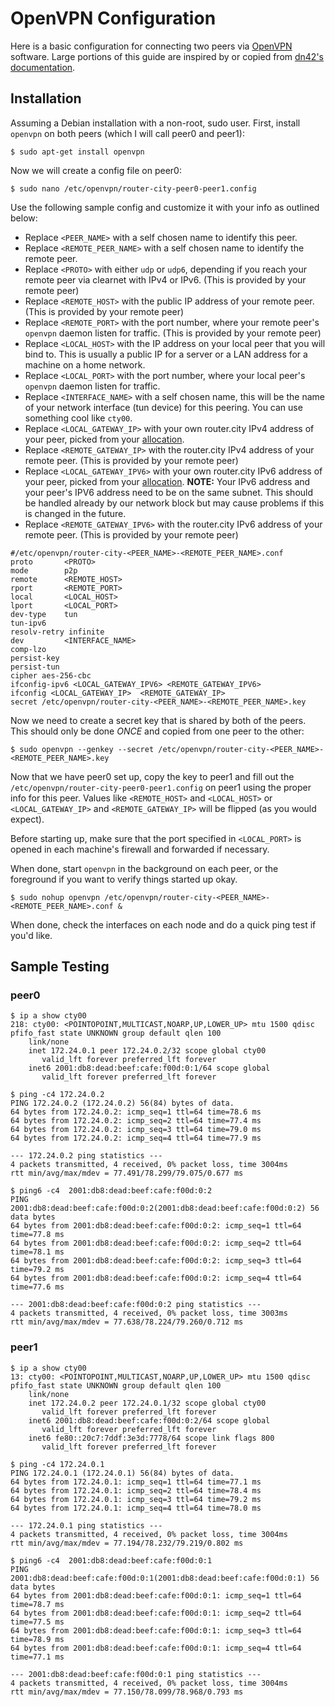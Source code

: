 # OpenVPN Configuration

Here is a basic configuration for connecting two peers via [OpenVPN](https://openvpn.net/) software. Large portions of this guide are inspired by or copied from [dn42's documentation](https://dn42.net/howto/openvpn).

## Installation

Assuming a Debian installation with a non-root, sudo user. First, install `openvpn` on both peers (which I will call peer0 and peer1):

```
$ sudo apt-get install openvpn
```

Now we will create a config file on peer0:

```
$ sudo nano /etc/openvpn/router-city-peer0-peer1.config
```

Use the following sample config and customize it with your info as outlined below:

* Replace `<PEER_NAME>` with a self chosen name to identify this peer.
* Replace `<REMOTE_PEER_NAME>` with a self chosen name to identify the remote peer.
* Replace `<PROTO>` with either `udp` or `udp6`, depending if you reach your remote peer via clearnet with IPv4 or IPv6. (This is provided by your remote peer)
* Replace `<REMOTE_HOST>` with the public IP address of your remote peer. (This is provided by your remote peer)
* Replace `<REMOTE_PORT>` with the port number, where your remote peer's `openvpn` daemon listen for traffic. (This is provided by your remote peer)
* Replace `<LOCAL_HOST>` with the IP address on your local peer that you will bind to. This is usually a public IP for a server or a LAN address for a machine on a home network.
* Replace `<LOCAL_PORT>` with the port number, where your local peer's `openvpn` daemon listen for traffic.
* Replace `<INTERFACE_NAME>` with a self chosen name, this will be the name of your network interface (tun device) for this peering. You can use something cool like `cty00`.
* Replace `<LOCAL_GATEWAY_IP>` with your own router.city IPv4 address of your peer, picked from your [allocation](README.md/#current-ipv4-allocations).
* Replace `<REMOTE_GATEWAY_IP>` with the router.city IPv4 address of your remote peer. (This is provided by your remote peer)
* Replace `<LOCAL_GATEWAY_IPV6>` with your own router.city IPv6 address of your peer, picked from your [allocation](README.md/#current-ipv6-allocations). **NOTE:** Your IPv6 address and your peer's IPV6 address need to be on the same subnet. This should be handled already by our network block but may cause problems if this is changed in the future.
* Replace `<REMOTE_GATEWAY_IPV6>` with the router.city IPv6 address of your remote peer. (This is provided by your remote peer)


```
#/etc/openvpn/router-city-<PEER_NAME>-<REMOTE_PEER_NAME>.conf
proto       <PROTO>
mode        p2p
remote      <REMOTE_HOST>
rport       <REMOTE_PORT>
local       <LOCAL_HOST>
lport       <LOCAL_PORT>
dev-type    tun
tun-ipv6
resolv-retry infinite
dev         <INTERFACE_NAME>
comp-lzo
persist-key
persist-tun
cipher aes-256-cbc
ifconfig-ipv6 <LOCAL_GATEWAY_IPV6> <REMOTE_GATEWAY_IPV6>
ifconfig <LOCAL_GATEWAY_IP>  <REMOTE_GATEWAY_IP>
secret /etc/openvpn/router-city-<PEER_NAME>-<REMOTE_PEER_NAME>.key
```

Now we need to create a secret key that is shared by both of the peers. This should only be done _ONCE_ and copied from one peer to the other:

```
$ sudo openvpn --genkey --secret /etc/openvpn/router-city-<PEER_NAME>-<REMOTE_PEER_NAME>.key
```

Now that we have peer0 set up, copy the key to peer1 and fill out the `/etc/openvpn/router-city-peer0-peer1.config` on peer1 using the proper info for this peer. Values like `<REMOTE_HOST>` and `<LOCAL_HOST>` or `<LOCAL_GATEWAY_IP>` and `<REMOTE_GATEWAY_IP>` will be flipped (as you would expect).

Before starting up, make sure that the port specified in `<LOCAL_PORT>` is opened in each machine's firewall and forwarded if necessary.

When done, start `openvpn` in the background on each peer, or the foreground if you want to verify things started up okay.

```
$ sudo nohup openvpn /etc/openvpn/router-city-<PEER_NAME>-<REMOTE_PEER_NAME>.conf &
```

When done, check the interfaces on each node and do a quick ping test if you'd like.

## Sample Testing

### peer0

```
$ ip a show cty00
218: cty00: <POINTOPOINT,MULTICAST,NOARP,UP,LOWER_UP> mtu 1500 qdisc pfifo_fast state UNKNOWN group default qlen 100
    link/none
    inet 172.24.0.1 peer 172.24.0.2/32 scope global cty00
       valid_lft forever preferred_lft forever
    inet6 2001:db8:dead:beef:cafe:f00d:0:1/64 scope global
       valid_lft forever preferred_lft forever

$ ping -c4 172.24.0.2
PING 172.24.0.2 (172.24.0.2) 56(84) bytes of data.
64 bytes from 172.24.0.2: icmp_seq=1 ttl=64 time=78.6 ms
64 bytes from 172.24.0.2: icmp_seq=2 ttl=64 time=77.4 ms
64 bytes from 172.24.0.2: icmp_seq=3 ttl=64 time=79.0 ms
64 bytes from 172.24.0.2: icmp_seq=4 ttl=64 time=77.9 ms

--- 172.24.0.2 ping statistics ---
4 packets transmitted, 4 received, 0% packet loss, time 3004ms
rtt min/avg/max/mdev = 77.491/78.299/79.075/0.677 ms

$ ping6 -c4  2001:db8:dead:beef:cafe:f00d:0:2
PING 2001:db8:dead:beef:cafe:f00d:0:2(2001:db8:dead:beef:cafe:f00d:0:2) 56 data bytes
64 bytes from 2001:db8:dead:beef:cafe:f00d:0:2: icmp_seq=1 ttl=64 time=77.8 ms
64 bytes from 2001:db8:dead:beef:cafe:f00d:0:2: icmp_seq=2 ttl=64 time=78.1 ms
64 bytes from 2001:db8:dead:beef:cafe:f00d:0:2: icmp_seq=3 ttl=64 time=79.2 ms
64 bytes from 2001:db8:dead:beef:cafe:f00d:0:2: icmp_seq=4 ttl=64 time=77.6 ms

--- 2001:db8:dead:beef:cafe:f00d:0:2 ping statistics ---
4 packets transmitted, 4 received, 0% packet loss, time 3003ms
rtt min/avg/max/mdev = 77.638/78.224/79.260/0.712 ms
```

### peer1

```
$ ip a show cty00
13: cty00: <POINTOPOINT,MULTICAST,NOARP,UP,LOWER_UP> mtu 1500 qdisc pfifo_fast state UNKNOWN group default qlen 100
    link/none
    inet 172.24.0.2 peer 172.24.0.1/32 scope global cty00
       valid_lft forever preferred_lft forever
    inet6 2001:db8:dead:beef:cafe:f00d:0:2/64 scope global
       valid_lft forever preferred_lft forever
    inet6 fe80::20c7:7ddf:3e3d:7778/64 scope link flags 800
       valid_lft forever preferred_lft forever

$ ping -c4 172.24.0.1
PING 172.24.0.1 (172.24.0.1) 56(84) bytes of data.
64 bytes from 172.24.0.1: icmp_seq=1 ttl=64 time=77.1 ms
64 bytes from 172.24.0.1: icmp_seq=2 ttl=64 time=78.4 ms
64 bytes from 172.24.0.1: icmp_seq=3 ttl=64 time=79.2 ms
64 bytes from 172.24.0.1: icmp_seq=4 ttl=64 time=78.0 ms

--- 172.24.0.1 ping statistics ---
4 packets transmitted, 4 received, 0% packet loss, time 3004ms
rtt min/avg/max/mdev = 77.194/78.232/79.219/0.802 ms

$ ping6 -c4  2001:db8:dead:beef:cafe:f00d:0:1
PING 2001:db8:dead:beef:cafe:f00d:0:1(2001:db8:dead:beef:cafe:f00d:0:1) 56 data bytes
64 bytes from 2001:db8:dead:beef:cafe:f00d:0:1: icmp_seq=1 ttl=64 time=78.7 ms
64 bytes from 2001:db8:dead:beef:cafe:f00d:0:1: icmp_seq=2 ttl=64 time=77.5 ms
64 bytes from 2001:db8:dead:beef:cafe:f00d:0:1: icmp_seq=3 ttl=64 time=78.9 ms
64 bytes from 2001:db8:dead:beef:cafe:f00d:0:1: icmp_seq=4 ttl=64 time=77.1 ms

--- 2001:db8:dead:beef:cafe:f00d:0:1 ping statistics ---
4 packets transmitted, 4 received, 0% packet loss, time 3004ms
rtt min/avg/max/mdev = 77.150/78.099/78.968/0.793 ms
```